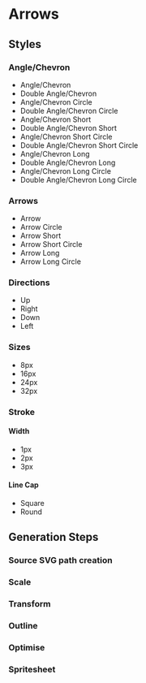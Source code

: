 # Arrows

## Styles

### Angle/Chevron

* Angle/Chevron
* Double Angle/Chevron
* Angle/Chevron Circle
* Double Angle/Chevron Circle
* Angle/Chevron Short
* Double Angle/Chevron Short
* Angle/Chevron Short Circle
* Double Angle/Chevron Short Circle
* Angle/Chevron Long
* Double Angle/Chevron Long
* Angle/Chevron Long Circle
* Double Angle/Chevron Long Circle

### Arrows

* Arrow
* Arrow Circle
* Arrow Short
* Arrow Short Circle
* Arrow Long
* Arrow Long Circle

### Directions

* Up
* Right
* Down
* Left

### Sizes

* 8px
* 16px
* 24px
* 32px

### Stroke 

#### Width

* 1px
* 2px
* 3px

#### Line Cap

* Square
* Round

## Generation Steps

### Source SVG path creation

### Scale

### Transform

### Outline

### Optimise

### Spritesheet